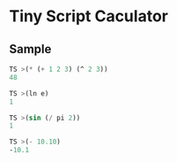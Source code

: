 # Tiny Script Caculator

## Sample
```Scheme
TS >(* (+ 1 2 3) (^ 2 3))
48

TS >(ln e)
1

TS >(sin (/ pi 2))
1

TS >(- 10.10)
-10.1
```

